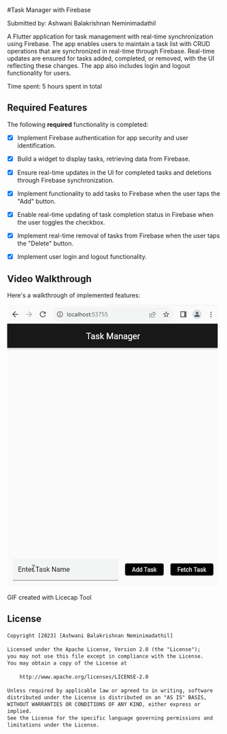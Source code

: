 #Task Manager with Firebase

Submitted by: Ashwani Balakrishnan Neminimadathil

A Flutter application for task management with real-time synchronization using Firebase. The app enables users to maintain a task list with CRUD operations that are synchronized in real-time through Firebase. Real-time updates are ensured for tasks added, completed, or removed, with the UI reflecting these changes. The app also includes login and logout functionality for users.

Time spent: 5 hours spent in total

## Required Features

The following **required** functionality is completed:

* [x] Implement Firebase authentication for app security and user identification.
* [x] Build a widget to display tasks, retrieving data from Firebase.
* [x] Ensure real-time updates in the UI for completed tasks and deletions through Firebase synchronization.
* [x] Implement functionality to add tasks to Firebase when the user taps the "Add" button.
* [x] Enable real-time updating of task completion status in Firebase when the user toggles the checkbox.
* [x] Implement real-time removal of tasks from Firebase when the user taps the "Delete" button.
* [x] Implement user login and logout functionality.


## Video Walkthrough

Here's a walkthrough of implemented features:

<img src='https://github.com/ashwani89n/task_manager_db/blob/main/Ashwani_Task_Manager_DB.gif' title='Video Walkthrough' width='' alt='Video Walkthrough' />

GIF created with Licecap Tool

## License

    Copyright [2023] [Ashwani Balakrishnan Neminimadathil]

    Licensed under the Apache License, Version 2.0 (the "License");
    you may not use this file except in compliance with the License.
    You may obtain a copy of the License at

        http://www.apache.org/licenses/LICENSE-2.0

    Unless required by applicable law or agreed to in writing, software
    distributed under the License is distributed on an "AS IS" BASIS,
    WITHOUT WARRANTIES OR CONDITIONS OF ANY KIND, either express or implied.
    See the License for the specific language governing permissions and
    limitations under the License.
